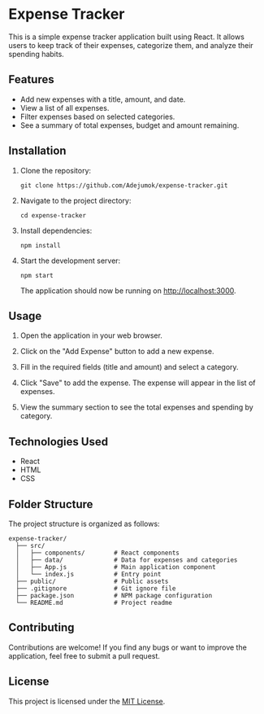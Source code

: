 # Expense Tracker

This is a simple expense tracker application built using React. It allows users to keep track of their expenses, categorize them, and analyze their spending habits.

## Features

- Add new expenses with a title, amount, and date.
- View a list of all expenses.
- Filter expenses based on selected categories.
- See a summary of total expenses, budget and amount remaining.

## Installation

1. Clone the repository:

   ```shell
   git clone https://github.com/Adejumok/expense-tracker.git
   ```

2. Navigate to the project directory:

   ```shell
   cd expense-tracker
   ```

3. Install dependencies:

   ```shell
   npm install
   ```

4. Start the development server:

   ```shell
   npm start
   ```

   The application should now be running on [http://localhost:3000](http://localhost:3000).

## Usage

1. Open the application in your web browser.

2. Click on the "Add Expense" button to add a new expense.

3. Fill in the required fields (title and amount) and select a category.

4. Click "Save" to add the expense. The expense will appear in the list of expenses.

5. View the summary section to see the total expenses and spending by category.

## Technologies Used

- React
- HTML
- CSS

## Folder Structure

The project structure is organized as follows:

```
expense-tracker/
  ├── src/
  │   ├── components/        # React components
  │   ├── data/              # Data for expenses and categories
  │   ├── App.js             # Main application component
  │   └── index.js           # Entry point
  ├── public/                # Public assets
  ├── .gitignore             # Git ignore file
  ├── package.json           # NPM package configuration
  └── README.md              # Project readme
```

## Contributing

Contributions are welcome! If you find any bugs or want to improve the application, feel free to submit a pull request.

## License

This project is licensed under the [MIT License](LICENSE).
